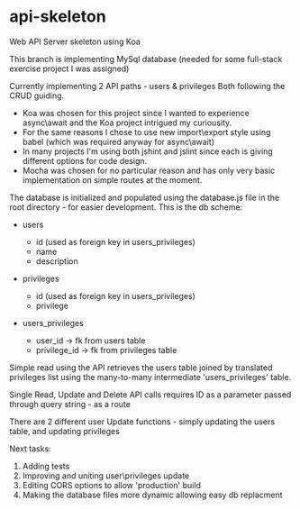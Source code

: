 # api-skeleton
Web API Server skeleton using Koa

This branch is implementing MySql database (needed for some full-stack exercise project I was assigned)

Currently implementing 2 API paths - users & privileges
Both following the CRUD guiding.


* Koa was chosen for this project since I wanted to experience async\await and the Koa project intrigued my curiousity.
* For the same reasons I chose to use new import\export style using babel (which was required anyway for async\await)
* In many projects I'm using both jshint and jslint since each is giving different options for code design.
* Mocha was chosen for no particular reason and has only very basic implementation on simple routes at the moment.

The database is initialized and populated using the database.js file in the root directory - for easier development.
This is the db scheme:
* users
    * id (used as foreign key in users_privileges)
    * name
    * description

* privileges
    * id (used as foreign key in users_privileges)
    * privilege


* users_privileges
    * user_id -> fk from users table
    * privilege_id -> fk from privileges table


Simple read using the API retrieves the users table joined by translated privileges list using the many-to-many intermediate 'users_privileges' table.

Single Read, Update and Delete API calls requires ID as a parameter passed through query string - as a route

There are 2 different user Update functions - simply updating the users table, and updating privileges


Next tasks:
1. Adding tests
2. Improving and uniting user\privileges update
3. Editing CORS options to allow 'production' build
4. Making the database files more dynamic allowing easy db replacment